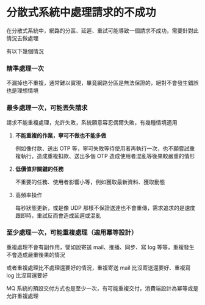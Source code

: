 # 分散式系統中處理請求的不成功

在分散式系統中，網路的分區、延遲、重試可能導致一個請求不成功，需要針對此情況去做處理

有以下幾個情況

### 精準處理一次

不漏掉也不重複，通常難以實現，畢竟網路分區是無法保證的，絕對不會發生錯誤也是理想情境

### 最多處理一次，可能丟失請求

請求不能重複處理，允許失敗，系統願意容忍偶爾失敗，有幾種情境適用

1. **不能重複的作業，寧可不做也不能多做**
    
    例如像付款、送出 OTP 等，寧可失敗等待使用者再執行一次，也不願嘗試重複執行，造成重複扣款、送出多個 OTP 造成使用者混亂等後果較嚴重的情形
    
2. **低價值非關鍵的任務**
    
    不重要的任務、使用者影響小等，例如獲取最新資料、獲取動態
    
3. 高頻率操作
    
    每秒狀態更新，或是像 UDP 那樣不保證送達也不會重傳，需求追求的是速度跟即時，重試反而會造成延遲或混亂
    

### 至少處理一次，可能重複處理（適用冪等設計）

重複處理不會有副作用，譬如說寄送 mail、推播、同步、寫 log 等等，重複發生不會造成嚴重後果的情況

或者重複處理比不處理還要好的情況，重複寄送 mail 比沒寄送還要好、重複寫 log 比沒寫還要好

MQ 系統的預設交付方式也是至少一次，有可能重複交付，消費端設計為冪等或是允許重複處理